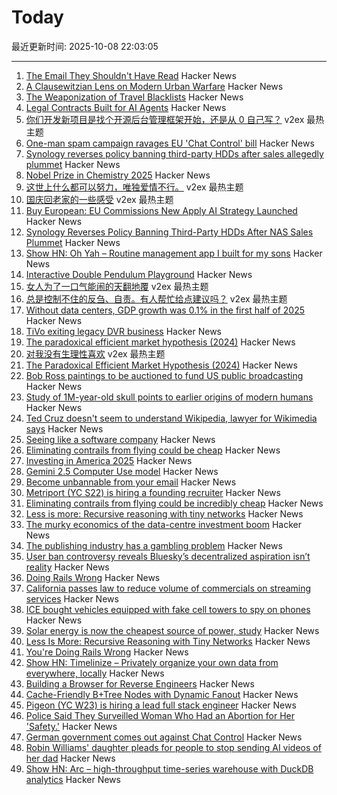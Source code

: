 # Today

最近更新时间: 2025-10-08 22:03:05

--- 
1. [The Email They Shouldn't Have Read](https://it-notes.dragas.net/2025/10/08/the-email-they-shouldnt-have-read/) Hacker News
2. [A Clausewitzian Lens on Modern Urban Warfare](https://mwi.westpoint.edu/a-clausewitzian-lens-on-modern-urban-warfare/) Hacker News
3. [The Weaponization of Travel Blacklists](https://papersplease.org/wp/2025/10/06/the-weaponization-of-travel-blacklists/) Hacker News
4. [Legal Contracts Built for AI Agents](https://paid.ai/blog/ai-agents/paid-gitlaw-introducing-legal-contracts-built-for-ai-agents) Hacker News
5. [你们开发新项目是找个开源后台管理框架开始，还是从 0 自己写？](https://www.v2ex.com/t/1163677) v2ex 最热主题
6. [One-man spam campaign ravages EU 'Chat Control' bill](https://www.politico.eu/article/one-man-spam-campaign-ravages-eu-chat-control-bill-fight-chat-control/) Hacker News
7. [Synology reverses policy banning third-party HDDs after sales allegedly plummet](https://www.guru3d.com/story/synology-reverses-policy-banning-thirdparty-hdds-after-nas-sales-plummet/) Hacker News
8. [Nobel Prize in Chemistry 2025](https://www.nobelprize.org/prizes/chemistry/2025/popular-information/) Hacker News
9. [这世上什么都可以努力，唯独爱情不行。](https://www.v2ex.com/t/1163697) v2ex 最热主题
10. [国庆回老家的一些感受](https://www.v2ex.com/t/1163688) v2ex 最热主题
11. [Buy European: EU Commissions New Apply AI Strategy Launched](https://www.euractiv.com/news/commission-outlines-support-plan-to-get-industries-adopting-ai/) Hacker News
12. [Synology Reverses Policy Banning Third-Party HDDs After NAS Sales Plummet](https://www.guru3d.com/story/synology-reverses-policy-banning-thirdparty-hdds-after-nas-sales-plummet/) Hacker News
13. [Show HN: Oh Yah – Routine management app I built for my sons](https://ohyahapp.com) Hacker News
14. [Interactive Double Pendulum Playground](https://theabbie.github.io/DoublePendulum/) Hacker News
15. [女人为了一口气能闹的天翻地覆](https://www.v2ex.com/t/1163682) v2ex 最热主题
16. [总是控制不住的反刍、自责。有人帮忙给点建议吗？](https://www.v2ex.com/t/1163656) v2ex 最热主题
17. [Without data centers, GDP growth was 0.1% in the first half of 2025](https://fortune.com/2025/10/07/data-centers-gdp-growth-zero-first-half-2025-jason-furman-harvard-economist/) Hacker News
18. [TiVo exiting legacy DVR business](https://www.mediaplaynews.com/tivo-exiting-legacy-dvr-business/) Hacker News
19. [The paradoxical efficient market hypothesis (2024)](https://3quarksdaily.com/3quarksdaily/2024/09/the-paradoxical-efficient-market-hypothesis.html) Hacker News
20. [对我没有生理性喜欢](https://www.v2ex.com/t/1163666) v2ex 最热主题
21. [The Paradoxical Efficient Market Hypothesis (2024)](https://3quarksdaily.com/3quarksdaily/2024/09/the-paradoxical-efficient-market-hypothesis.html) Hacker News
22. [Bob Ross paintings to be auctioned to fund US public broadcasting](https://www.bbc.com/news/articles/cly10275v5zo) Hacker News
23. [Study of 1M-year-old skull points to earlier origins of modern humans](https://www.theguardian.com/science/2025/sep/25/study-of-1m-year-old-skull-points-to-earlier-origins-of-modern-humans) Hacker News
24. [Ted Cruz doesn't seem to understand Wikipedia, lawyer for Wikimedia says](https://arstechnica.com/tech-policy/2025/10/wikipedia-rebuts-ted-cruz-attack-says-cruz-just-doesnt-understand-the-site/) Hacker News
25. [Seeing like a software company](https://www.seangoedecke.com/seeing-like-a-software-company/) Hacker News
26. [Eliminating contrails from flying could be cheap](https://www.sustainabilitybynumbers.com/p/eliminating-contrails) Hacker News
27. [Investing in America 2025](https://blog.google/inside-google/company-announcements/investing-in-america-2025/) Hacker News
28. [Gemini 2.5 Computer Use model](https://blog.google/technology/google-deepmind/gemini-computer-use-model/) Hacker News
29. [Become unbannable from your email](https://karboosx.net/post/PJOveGVa/become-unbannable-from-your-emailgmail) Hacker News
30. [Metriport (YC S22) is hiring a founding recruiter](https://www.ycombinator.com/companies/metriport/jobs/uq6CuhA-founding-recruiter) Hacker News
31. [Eliminating contrails from flying could be incredibly cheap](https://www.sustainabilitybynumbers.com/p/eliminating-contrails) Hacker News
32. [Less is more: Recursive reasoning with tiny networks](https://alexiajm.github.io/2025/09/29/tiny_recursive_models.html) Hacker News
33. [The murky economics of the data-centre investment boom](https://www.economist.com/business/2025/09/30/the-murky-economics-of-the-data-centre-investment-boom) Hacker News
34. [The publishing industry has a gambling problem](https://thewalrus.ca/the-publishing-industry-has-a-gambling-problem/) Hacker News
35. [User ban controversy reveals Bluesky’s decentralized aspiration isn’t reality](https://plus.flux.community/p/banning-controversy-reveals-blueskys) Hacker News
36. [Doing Rails Wrong](https://www.bananacurvingmachine.com/articles/you-re-doing-rails-wrong) Hacker News
37. [California passes law to reduce volume of commercials on streaming services](https://www.gov.ca.gov/2025/10/06/no-more-loud-commercials-governor-newsom-signs-sb-576/) Hacker News
38. [ICE bought vehicles equipped with fake cell towers to spy on phones](https://techcrunch.com/2025/10/07/ice-bought-vehicles-equipped-with-fake-cell-towers-to-spy-on-phones/) Hacker News
39. [Solar energy is now the cheapest source of power, study](https://www.surrey.ac.uk/news/solar-energy-now-worlds-cheapest-source-power-surrey-study-finds) Hacker News
40. [Less Is More: Recursive Reasoning with Tiny Networks](https://arxiv.org/abs/2510.04871) Hacker News
41. [You're Doing Rails Wrong](https://www.bananacurvingmachine.com/articles/you-re-doing-rails-wrong) Hacker News
42. [Show HN: Timelinize – Privately organize your own data from everywhere, locally](https://timelinize.com) Hacker News
43. [Building a Browser for Reverse Engineers](https://nullpt.rs/reverse-engineering-browser) Hacker News
44. [Cache-Friendly B+Tree Nodes with Dynamic Fanout](https://jacobsherin.com/posts/2025-08-18-bplustree-struct-hack/) Hacker News
45. [Pigeon (YC W23) is hiring a lead full stack engineer](https://www.ycombinator.com/companies/pigeon/jobs/sjuJOg3-lead-full-stack-software-engineer-remote-us) Hacker News
46. [Police Said They Surveilled Woman Who Had an Abortion for Her 'Safety.'](https://www.404media.co/police-said-they-surveilled-woman-who-had-an-abortion-for-her-safety-court-records-show-they-considered-charging-her-with-a-crime/) Hacker News
47. [German government comes out against Chat Control](https://xcancel.com/paddi_hansen/status/1975595307800142205) Hacker News
48. [Robin Williams' daughter pleads for people to stop sending AI videos of her dad](https://www.bbc.co.uk/news/articles/c0r0erqk18jo) Hacker News
49. [Show HN: Arc – high-throughput time-series warehouse with DuckDB analytics](https://github.com/Basekick-Labs/arc) Hacker News

